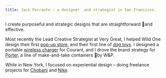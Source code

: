 ```yaml
---
title: Jack Ferrante – a designer  and strategist in San Francisco.
---
```

I create purposeful and strategic designs that are straightforward and effective.

Most recently the Lead Creative Strategist at Very Great, I helped Wild One design their first [pop-up store](/projects/pop-up.md), and their first line of [dog toys](/projects/dog-toys.md). I designed a portable [wireless charger](projects/wireless-charger.md) for Courant, and I drove the brand strategy for [Porter](/projects/porter.md), a line of make-and-take containers by W&P.

While in New York, I focused on experiential design – doing freelance projects for [Chobani](/projects/chobani.md) and [Nike](/projects/nike.md).
